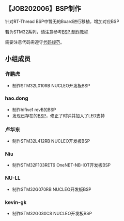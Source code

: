 ## 【JOB202006】BSP制作
针对RT-Thread BSP中暂无的Board进行移植，增加对应BSP

若为STM32系列，请注意参考[BSP 制作教程](https://github.com/RT-Thread/rt-thread/tree/master/bsp/stm32)

需要注意代码需遵守[代码规范](https://github.com/RT-Thread/rt-thread/blob/master/documentation/coding_style_cn.md)。


## 小组成员

### 许鹏虎

* 制作STM32L010RB NUCLEO开发板BSP

### hao.dong

* 制作hifive1 revB的BSP 
* 发现已存在的[BSP](https://github.com/KatyushaScarlet/rt-thread-hifive1-revb)，修正了时钟并加入了LED支持

### 卢华东

* 制作STM32L412RB NUCLEO开发板BSP

### Niu
* 制作STM32F103RET6 OneNET-NB-IOT开发板BSP

### NU-LL

* 制作STM32G070RB NUCLEO开发板BSP

### kevin-gk

* 制作STM32G030C8 NUCLEO开发板BSP
